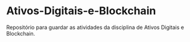 # Ativos-Digitais-e-Blockchain
Repositório para guardar as atividades da disciplina de Ativos Digitais e Blockchain.
